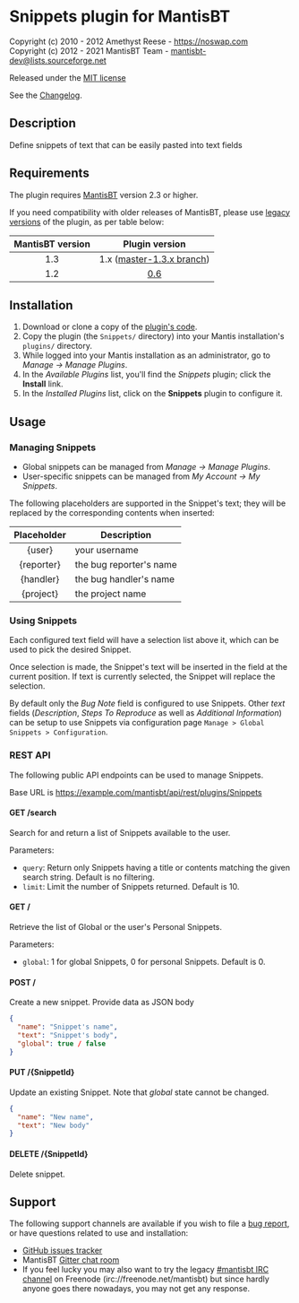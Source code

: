# Snippets plugin for MantisBT

Copyright (c) 2010 - 2012  Amethyst Reese - https://noswap.com  
Copyright (c) 2012 - 2021  MantisBT Team - mantisbt-dev@lists.sourceforge.net

Released under the [MIT license](https://opensource.org/licenses/MIT)

See the [Changelog](https://github.com/mantisbt-plugins/snippets/blob/master/CHANGELOG.md).


## Description

Define snippets of text that can be easily pasted into text fields


## Requirements

The plugin requires [MantisBT](https://mantisbt.org/) version 2.3 or higher.

If you need compatibility with older releases of MantisBT, please use [legacy
versions](https://github.com/mantisbt-plugins/snippets/releases) of the plugin, 
as per table below:

| MantisBT version |                                       Plugin version                                        |
|:----------------:|:-------------------------------------------------------------------------------------------:|
|       1.3        | 1.x ([master-1.3.x branch](https://github.com/mantisbt-plugins/snippets/tree/master-1.3.x)) |
|       1.2        |            [0.6](https://github.com/mantisbt-plugins/snippets/releases/tag/v0.6)            |


## Installation

1. Download or clone a copy of the [plugin's code](https://github.com/mantisbt-plugins/snippets).
2. Copy the plugin (the `Snippets/` directory) into your Mantis
   installation's `plugins/` directory.
3. While logged into your Mantis installation as an administrator, go to
   *Manage -> Manage Plugins*.
4. In the *Available Plugins* list, you'll find the *Snippets* plugin;
   click the **Install** link.
5. In the *Installed Plugins* list, click on the **Snippets** plugin to configure it.


## Usage

### Managing Snippets

- Global snippets can be managed from *Manage -> Manage Plugins*.
- User-specific snippets can be managed from *My Account -> My Snippets*.

The following placeholders are supported in the Snippet's text; they will be
replaced by the corresponding contents when inserted:

| Placeholder  | Description             |
|:------------:|-------------------------|
|    {user}    | your username           |
|  {reporter}  | the bug reporter's name |
|  {handler}   | the bug handler's name  |
|  {project}   | the project name        |


### Using Snippets

Each configured text field will have a selection list above it, which can be
used to pick the desired Snippet.

Once selection is made, the Snippet's text will be inserted in the field at the
current position. If text is currently selected, the Snippet will replace the
selection.

By default only the *Bug Note* field is configured to use Snippets.
Other *text* fields (*Description*, *Steps To Reproduce* as well as *Additional
Information*) can be setup to use Snippets via configuration page `Manage > Global Snippets > Configuration`.

### REST API

The following public API endpoints can be used to manage Snippets.

Base URL is https://example.com/mantisbt/api/rest/plugins/Snippets

#### GET /search

Search for and return a list of Snippets available to the user.

Parameters:
- `query`: Return only Snippets having a title or contents matching the given
  search string. Default is no filtering.
- `limit`: Limit the number of Snippets returned. Default is 10.

#### GET /

Retrieve the list of Global or the user's Personal Snippets.

Parameters:
- `global`: 1 for global Snippets, 0 for personal Snippets. Default is 0.

#### POST /

Create a new snippet. Provide data as JSON body

```json
{
  "name": "Snippet's name",
  "text": "Snippet's body",
  "global": true / false
}
```

#### PUT /{SnippetId}

Update an existing Snippet.
Note that *global* state cannot be changed.

```json
{
  "name": "New name",
  "text": "New body"
}
```

#### DELETE /{SnippetId}

Delete snippet.


## Support

The following support channels are available if you wish to file a
[bug report](https://github.com/mantisbt-plugins/snippets/issues/new),
or have questions related to use and installation:

  - [GitHub issues tracker](https://github.com/mantisbt-plugins/snippets/issues)
  - MantisBT [Gitter chat room](https://matrix.to/#/#mantisbt-plugins:gitter.im)
  - If you feel lucky you may also want to try the legacy
    [#mantisbt IRC channel](https://webchat.freenode.net/?channels=%23mantisbt)
    on Freenode (irc://freenode.net/mantisbt)
    but since hardly anyone goes there nowadays, you may not get any response.
